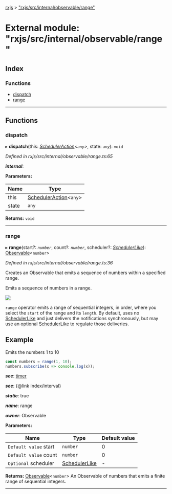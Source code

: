 [rxjs](../README.md) > ["rxjs/src/internal/observable/range"](../modules/_rxjs_src_internal_observable_range_.md)

# External module: "rxjs/src/internal/observable/range"

## Index

### Functions

* [dispatch](_rxjs_src_internal_observable_range_.md#dispatch)
* [range](_rxjs_src_internal_observable_range_.md#range)

---

## Functions

<a id="dispatch"></a>

###  dispatch

▸ **dispatch**(this: *[SchedulerAction](../interfaces/_rxjs_src_internal_types_.scheduleraction.md)<`any`>*, state: *`any`*): `void`

*Defined in rxjs/src/internal/observable/range.ts:65*

*__internal__*: 

**Parameters:**

| Name | Type |
| ------ | ------ |
| this | [SchedulerAction](../interfaces/_rxjs_src_internal_types_.scheduleraction.md)<`any`> |
| state | `any` |

**Returns:** `void`

___
<a id="range"></a>

###  range

▸ **range**(start?: *`number`*, count?: *`number`*, scheduler?: *[SchedulerLike](../interfaces/_rxjs_src_internal_types_.schedulerlike.md)*): [Observable](../classes/_rxjs_src_internal_observable_.observable.md)<`number`>

*Defined in rxjs/src/internal/observable/range.ts:36*

Creates an Observable that emits a sequence of numbers within a specified range.

Emits a sequence of numbers in a range.

![](range.png)

`range` operator emits a range of sequential integers, in order, where you select the `start` of the range and its `length`. By default, uses no [SchedulerLike](../interfaces/_rxjs_src_internal_types_.schedulerlike.md) and just delivers the notifications synchronously, but may use an optional [SchedulerLike](../interfaces/_rxjs_src_internal_types_.schedulerlike.md) to regulate those deliveries.

Example
-------

Emits the numbers 1 to 10

```javascript
const numbers = range(1, 10);
numbers.subscribe(x => console.log(x));
```

*__see__*: [timer](_rxjs_src_internal_observable_timer_.md#timer)

*__see__*: {@link index/interval}

*__static__*: true

*__name__*: range

*__owner__*: Observable

**Parameters:**

| Name | Type | Default value |
| ------ | ------ | ------ |
| `Default value` start | `number` | 0 |
| `Default value` count | `number` | 0 |
| `Optional` scheduler | [SchedulerLike](../interfaces/_rxjs_src_internal_types_.schedulerlike.md) | - |

**Returns:** [Observable](../classes/_rxjs_src_internal_observable_.observable.md)<`number`>
An Observable of numbers that emits a finite range of
sequential integers.

___

